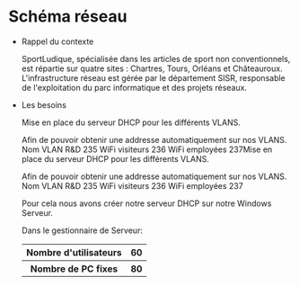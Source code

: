 # Schéma réseau 

* Rappel du contexte

    SportLudique, spécialisée dans les articles de sport non conventionnels, est répartie sur quatre sites : Chartres, Tours, Orléans et Châteauroux. L'infrastructure réseau est gérée par le département SISR, responsable de l'exploitation du parc informatique et des projets réseaux.

* Les besoins

  <table>
    <tr>
      <th>Nombre d'utilisateurs</th>
      <th>60</th>
    <tr>
      <th>Nombre de PC fixes</th>
      <th>80</th>
    <tr>Mise en place du serveur DHCP pour les différents VLANS.

Afin de pouvoir obtenir une addresse automatiquement sur nos VLANS.
Nom 	VLAN
R&D 	235
WiFi visiteurs 	236
WiFi employées 	237Mise en place du serveur DHCP pour les différents VLANS.

Afin de pouvoir obtenir une addresse automatiquement sur nos VLANS.
Nom 	VLAN
R&D 	235
WiFi visiteurs 	236
WiFi employées 	237

Pour cela nous avons créer notre serveur DHCP sur notre Windows Serveur.

Dans le gestionnaire de Serveur: 